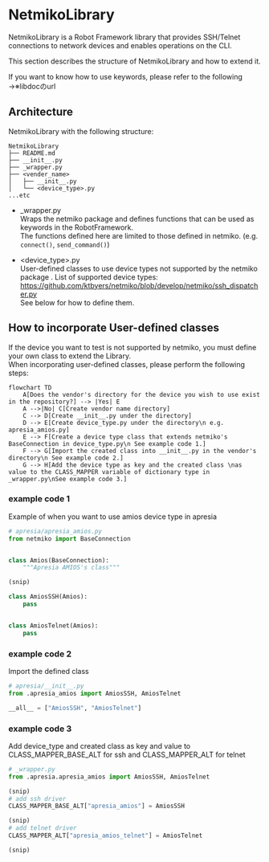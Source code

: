 NetmikoLibrary
==============
NetmikoLibrary is a Robot Framework library that provides SSH/Telnet connections to network devices and enables operations on the CLI.

This section describes the structure of NetmikoLibrary and how to extend it.

If you want to know how to use keywords, please refer to the following  
→※libdocのurl

## Architecture
NetmikoLibrary with the following structure:
```
NetmikoLibrary
├── README.md
├── __init__.py
├── _wrapper.py
├── <vender_name>
│   ├── __init__.py
│   └── <device_type>.py
...etc
```

-  _wrapper.py  
Wraps the netmiko package and defines functions that can be used as keywords in the RobotFramework.  
The functions defined here are limited to those defined in netmiko. (e.g. `connect()`, `send_command()`)  

- <device_type>.py  
User-defined classes to use device types not supported by the netmiko package . 
List of supported device types: https://github.com/ktbyers/netmiko/blob/develop/netmiko/ssh_dispatcher.py  
See below for how to define them.

## How to incorporate User-defined classes
If the device you want to test is not supported by netmiko, you must define your own class to extend the Library.  
When incorporating user-defined classes, please perform the following steps:  
```mermaid
flowchart TD
    A[Does the vendor's directory for the device you wish to use exist in the repository?] --> |Yes| E
    A -->|No| C[Create vendor name directory]
    C --> D[Create __init__.py under the directory]
    D --> E[Create device_type.py under the directory\n e.g. apresia_amios.py]
    E --> F[Create a device type class that extends netmiko's BaseConnection in device_type.py\n See example code 1.]
    F --> G[Import the created class into __init__.py in the vendor's directory\n See example code 2.]
    G --> H[Add the device type as key and the created class \nas value to the CLASS_MAPPER variable of dictionary type in _wrapper.py\nSee example code 3.]
```


### example code 1
Example of when you want to use amios device type in apresia

```python
# apresia/apresia_amios.py
from netmiko import BaseConnection


class Amios(BaseConnection):
    """Apresia AMIOS's class"""

(snip) 

class AmiosSSH(Amios):
    pass


class AmiosTelnet(Amios):
    pass
```

### example code 2
Import the defined class
```python
# apresia/__init__.py
from .apresia_amios import AmiosSSH, AmiosTelnet

__all__ = ["AmiosSSH", "AmiosTelnet"]
```
### example code 3
Add device_type and created class as key and value to CLASS_MAPPER_BASE_ALT for ssh and CLASS_MAPPER_ALT for telnet  
```python
# _wrapper.py
from .apresia.apresia_amios import AmiosSSH, AmiosTelnet

(snip) 
# add ssh driver
CLASS_MAPPER_BASE_ALT["apresia_amios"] = AmiosSSH

(snip) 
# add telnet driver
CLASS_MAPPER_ALT["apresia_amios_telnet"] = AmiosTelnet

(snip) 
```
